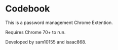 # Codebook

This is a password management Chrome Extention.

Requires Chrome 70+ to run.

Developed by sam10155 and isaac868.